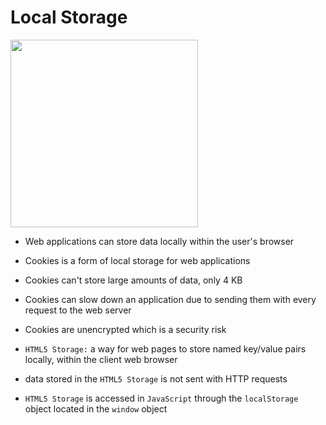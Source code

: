 # **Local Storage**

<img src="https://geoinnova.org/blog-territorio/wp-content/uploads/2020/11/logos.png" width=300px>

- Web applications can store data locally within the user's browser

- Cookies is a form of local storage for web applications

- Cookies can't store large amounts of data, only 4 KB

- Cookies can slow down an application due to sending them with every request to the web server

- Cookies are unencrypted which is a security risk

- `HTML5 Storage:` a way for web pages to store named key/value pairs locally, within the client web browser

- data stored in the `HTML5 Storage` is not sent with HTTP requests

- `HTML5 Storage` is accessed in `JavaScript` through the `localStorage` object located in the `window` object
